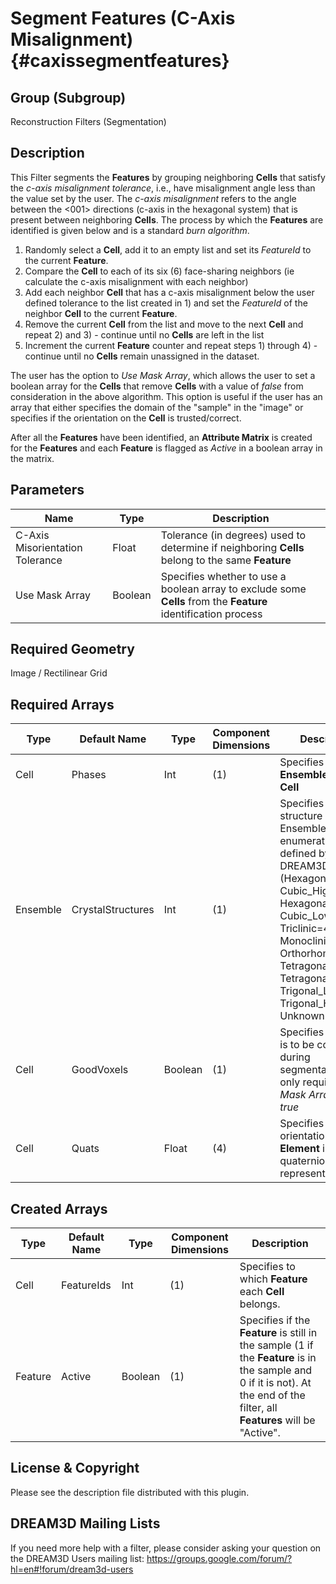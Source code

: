 Segment Features (C-Axis Misalignment) {#caxissegmentfeatures}
======

## Group (Subgroup) ##
Reconstruction Filters (Segmentation)

## Description ##
This Filter segments the **Features** by grouping neighboring **Cells** that satisfy the *c-axis misalignment tolerance*, i.e., have misalignment angle less than the value set by the user. The *c-axis misalignment* refers to the angle between the <001> directions (c-axis in the hexagonal system) that is present between neighboring **Cells**.  The process by which the **Features** are identified is given below and is a standard *burn algorithm*.

1) Randomly select a **Cell**, add it to an empty list and set its *FeatureId* to the current **Feature**.
2) Compare the **Cell** to each of its six (6) face-sharing neighbors (ie calculate the c-axis misalignment with each neighbor)
3) Add each neighbor **Cell** that has a c-axis misalignment below the user defined tolerance to the list created in 1) and set the *FeatureId* of the neighbor **Cell** to the current **Feature**.
4) Remove the current **Cell** from the list and move to the next **Cell** and repeat 2) and 3) - continue until no **Cells** are left in the list
5) Increment the current **Feature** counter and repeat steps 1) through 4) - continue until no **Cells** remain unassigned in the dataset.

The user has the option to *Use Mask Array*, which allows the user to set a boolean array for the **Cells** that remove **Cells** with a value of *false* from consideration in the above algorithm. This option is useful if the user has an array that either specifies the domain of the "sample" in the "image" or specifies if the orientation on the **Cell** is trusted/correct. 

After all the **Features** have been identified, an **Attribute Matrix** is created for the **Features** and each **Feature** is flagged as *Active* in a boolean array in the matrix.


## Parameters ##
| Name | Type | Description |
|------|------| ----------- |
| C-Axis Misorientation Tolerance | Float | Tolerance (in degrees) used to determine if neighboring **Cells** belong to the same **Feature** |
| Use Mask Array | Boolean | Specifies whether to use a boolean array to exclude some **Cells** from the **Feature** identification process |

## Required Geometry ##
Image / Rectilinear Grid

## Required Arrays ##
| Type | Default Name | Type | Component Dimensions | Description |
|------|--------------|-------------|---------|-----|
| Cell | Phases | Int | (1) | Specifies the **Ensemble** of the **Cell** |
| Ensemble | CrystalStructures | Int | (1) | Specifies the crystal structure of each Ensemble using an enumeration defined by DREAM3D (Hexagonal_High=0, Cubic_High=1, Hexagonal_Low=2, Cubic_Low=3, Triclinic=4, Monoclinic=5, Orthorhombic=6, Tetragonal_Low=7, Tetragonal_High=8, Trigonal_Low=9, Trigonal_High=10, Unknown=999) |
| Cell | GoodVoxels | Boolean | (1) | Specifies if the **Cell** is to be considered during segmentation.  Array only required if *Use Mask Array* is set to *true* |
| Cell | Quats | Float | (4) | Specifies the orientation of the **Element** in quaternion representation |

## Created Arrays ##
| Type | Default Name | Type | Component Dimensions | Description |
|------|--------------|-------------|---------|-----|
| Cell | FeatureIds | Int | (1) | Specifies to which **Feature** each **Cell** belongs. |
| Feature | Active | Boolean | (1) | Specifies if the **Feature** is still in the sample (1 if the **Feature** is in the sample and 0 if it is not). At the end of the filter, all **Features** will be "Active". |



## License & Copyright ##

Please see the description file distributed with this plugin.

## DREAM3D Mailing Lists ##

If you need more help with a filter, please consider asking your question on the DREAM3D Users mailing list:
https://groups.google.com/forum/?hl=en#!forum/dream3d-users


